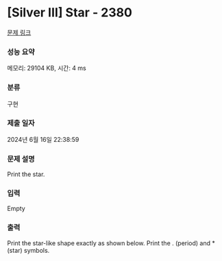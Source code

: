 # [Silver III] Star - 2380 

[문제 링크](https://www.acmicpc.net/problem/2380) 

### 성능 요약

메모리: 29104 KB, 시간: 4 ms

### 분류

구현

### 제출 일자

2024년 6월 16일 22:38:59

### 문제 설명

<p>Print the star.</p>

### 입력 

 Empty

### 출력 

 <p>Print the star-like shape exactly as shown below. Print the . (period) and * (star) symbols.</p>

